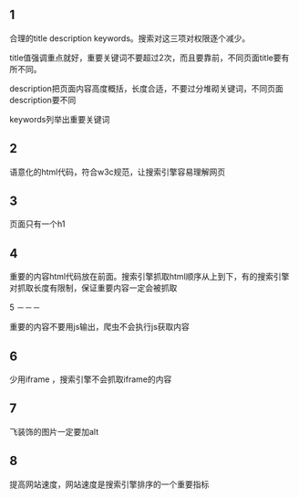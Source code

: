 1
---

合理的title description keywords。搜索对这三项对权限逐个减少。

title值强调重点就好，重要关键词不要超过2次，而且要靠前，不同页面title要有所不同。

description把页面内容高度概括，长度合适，不要过分堆砌关键词，不同页面description要不同

keywords列举出重要关键词

2
---

语意化的html代码，符合w3c规范，让搜索引擎容易理解网页

3
---

页面只有一个h1

4
---

重要的内容html代码放在前面。搜索引擎抓取html顺序从上到下，有的搜索引擎对抓取长度有限制，保证重要内容一定会被抓取

5
－－－

重要的内容不要用js输出，爬虫不会执行js获取内容

6
---

少用iframe ，搜索引擎不会抓取iframe的内容

7
---

飞装饰的图片一定要加alt

8
---

提高网站速度，网站速度是搜索引擎排序的一个重要指标
